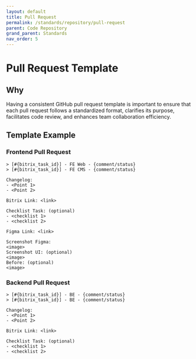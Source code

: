```yaml
---
layout: default
title: Pull Request
permalink: /standards/repository/pull-request
parent: Code Repository
grand_parent: Standards
nav_order: 5
---
```


# Pull Request Template

## Why

Having a consistent GitHub pull request template is important to ensure that each pull request follows a standardized format, clarifies its purpose, facilitates code review, and enhances team collaboration efficiency.

## Template Example

### Frontend Pull Request
```
> [#{bitrix_task_id}] - FE Web - {comment/status}  
> [#{bitrix_task_id}] - FE CMS - {comment/status}  

Changelog:  
- <Point 1>
- <Point 2>

Bitrix Link: <link>  

Checklist Task: (optional)
- <checklist 1>
- <checklist 2>

Figma Link: <link>  

Screenshot Figma:  
<image>  
Screenshot UI: (optional)  
<image>  
Before: (optional)  
<image>  
```
### Backend Pull Request
```
> [#{bitrix_task_id}] - BE - {comment/status}  
> [#{bitrix_task_id}] - BE - {comment/status}   

Changelog:  
- <Point 1>
- <Point 2> 

Bitrix Link: <link>  

Checklist Task: (optional)
- <checklist 1>
- <checklist 2>
```